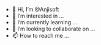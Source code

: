 - 👋 Hi, I’m @Anjisoft
- 👀 I’m interested in ...
- 🌱 I’m currently learning ...
- 💞️ I’m looking to collaborate on ...
- 📫 How to reach me ...

<!---
Anjisoft/Anjisoft is a ✨ special ✨ repository because its `README.md` (this file) appears on your GitHub profile.
You can click the Preview link to take a look at your changes.
--->
